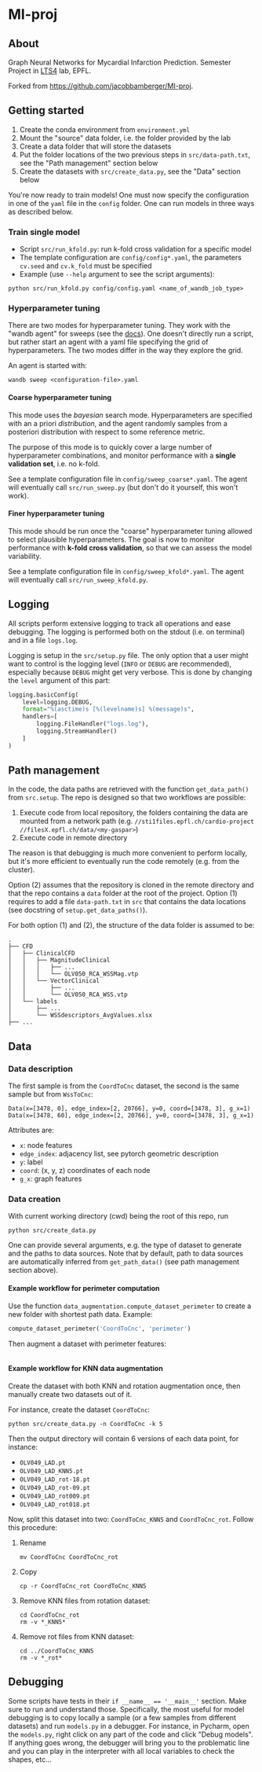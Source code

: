 
# MI-proj

## About

Graph Neural Networks for Mycardial Infarction Prediction. Semester Project in [LTS4](https://www.epfl.ch/labs/lts4/) lab, EPFL.

Forked from https://github.com/jacobbamberger/MI-proj.


## Getting started

1. Create the conda environment from `environment.yml`
2. Mount the "source" data folder, i.e. the folder provided by the lab
3. Create a data folder that will store the datasets
4. Put the folder locations of the two previous steps in `src/data-path.txt`, see the "Path management" section below
5. Create the datasets with `src/create_data.py`, see the "Data" section below 

You're now ready to train models!
One must now specify the configuration in one of the `yaml` file in the `config` folder. 
One can run models in three ways as described below.

### Train single model

* Script `src/run_kfold.py`: run k-fold cross validation for a specific model
* The template configuration are 
`config/config*.yaml`, the parameters `cv.seed` and `cv.k_fold` must be specified
* Example (use `--help` argument to see the script arguments):
```shell
python src/run_kfold.py config/config.yaml <name_of_wandb_job_type>
```

### Hyperparameter tuning

There are two modes for hyperparameter tuning.
They work with the "wandb agent" for sweeps (see the [docs](https://docs.wandb.ai/guides/sweeps)).
One doesn't directly run a script, but rather start an agent with a yaml file specifying the grid of hyperparameters.
The two modes differ in the way they explore the grid. 

An agent is started with:
```shell
wandb sweep <configuration-file>.yaml
```

#### Coarse hyperparameter tuning

This mode uses the *bayesian* search mode. Hyperparameters are specified with an a priori *distribution*,
and the agent randomly samples from a posteriori distribution with respect to some reference metric. 

The purpose of this mode is to quickly cover a large number of hyperparameter combinations,
and monitor performance with a **single validation set**, i.e. no k-fold.

See a template configuration file in `config/sweep_coarse*.yaml`. 
The agent will eventually call `src/run_sweep.py` (but don't do it yourself, this won't work).

#### Finer hyperparameter tuning

This mode should be run once the "coarse" hyperparameter tuning allowed to select plausible hyperparameters.
The goal is now to monitor performance with **k-fold cross validation**, 
so that we can assess the model variability.

See a template configuration file in `config/sweep_kfold*.yaml`.
The agent will eventually call `src/run_sweep_kfold.py`.


## Logging

All scripts perform extensive logging to track all operations and ease debugging.
The logging is performed both on the stdout (i.e. on terminal) and in a file `logs.log`.

Logging is setup in the `src/setup.py` file. The only option that a user might want to control is the logging level
(`INFO` or `DEBUG` are recommended), especially because `DEBUG` might get very verbose. This is done by changing the `level` argument of this part:
```python
logging.basicConfig(
    level=logging.DEBUG,
    format="%(asctime)s [%(levelname)s] %(message)s",
    handlers=[
        logging.FileHandler("logs.log"),
        logging.StreamHandler()
    ]
)
```

## Path management

In the code, the data paths are retrieved with the function `get_data_path()` from `src.setup`.
The repo is designed so that two workflows are possible:
1. Execute code from local repository, the folders containing the data are mounted from a network path 
  (e.g. `//sti1files.epfl.ch/cardio-project` `//filesX.epfl.ch/data/<my-gaspar>`)
2. Execute code in remote directory

The reason is that debugging is much more convenient to perform locally, but it's more efficient to eventually 
run the code remotely (e.g. from the cluster).

Option (2) assumes that the repository is cloned in the remote directory and that the repo contains a `data` folder at the 
root of the project. Option (1) requires to add a file `data-path.txt` in `src` that contains the data locations 
(see docstring of `setup.get_data_paths()`).

For both option (1) and (2), the structure of the data folder is assumed to be:
```
.
├── CFD
│   ├── ClinicalCFD
│   │   ├── MagnitudeClinical
│   │   │   ├── ...
│   │   │   └── OLV050_RCA_WSSMag.vtp
│   │   └── VectorClinical
│   │       ├── ...
│   │       └── OLV050_RCA_WSS.vtp
│   └── labels
│       ├── ...
│       └── WSSdescriptors_AvgValues.xlsx
├── ...
```

## Data


### Data description

The first sample is from the `CoordToCnc` dataset, the second is the same sample but from `WssToCnc`:

```
Data(x=[3478, 0], edge_index=[2, 20766], y=0, coord=[3478, 3], g_x=1)
Data(x=[3478, 60], edge_index=[2, 20766], y=0, coord=[3478, 3], g_x=1)
```

Attributes are:
* `x`: node features
* `edge_index`: adjacency list, see pytorch geometric description
* `y`: label
* `coord`: (x, y, z) coordinates of each node
* `g_x`: graph features


### Data creation

With current working directory (cwd) being the root of this repo, run 
```shell
python src/create_data.py
```

One can provide several arguments, e.g. the type of dataset to generate and the paths to data sources. 
Note that by default, path to data sources are automatically inferred from `get_path_data()` 
(see path management section above).


#### Example workflow for perimeter computation

Use the function `data_augmentation.compute_dataset_perimeter` to create a new folder with shortest path data.
Example:
```python
compute_dataset_perimeter('CoordToCnc', 'perimeter')
```

Then augment a dataset with perimeter features:
```python

```

#### Example workflow for KNN data augmentation

Create the dataset with both KNN and rotation augmentation once, then manually create two datasets out of it.

For instance, create the dataset `CoordToCnc`:

```shell
python src/create_data.py -n CoordToCnc -k 5
```

Then the output directory will contain 6 versions of each data point, for instance:
* `OLV049_LAD.pt`
* `OLV049_LAD_KNN5.pt`
* `OLV049_LAD_rot-18.pt`
* `OLV049_LAD_rot-09.pt`
* `OLV049_LAD_rot009.pt`
* `OLV049_LAD_rot018.pt`

Now, split this dataset into two: `CoordToCnc_KNN5` and `CoordToCnc_rot`. Follow this procedure:
1. Rename
    ```shell
    mv CoordToCnc CoordToCnc_rot
    ```
2. Copy
    ```shell
    cp -r CoordToCnc_rot CoordToCnc_KNN5
    ```
3. Remove KNN files from rotation dataset:
    ```shell
    cd CoordToCnc_rot
    rm -v *_KNN5*
    ```
4. Remove rot files from KNN dataset:
    ```shell
    cd ../CoordToCnc_KNN5
    rm -v *_rot*
    ```

## Debugging

Some scripts have tests in their `if __name__ == '__main__'` section. Make sure to run and understand those.
Specifically, the most useful for model debugging is to 
copy locally a sample (or a few samples from different datasets) and run `models.py` in a debugger. 
For instance, in Pycharm, open the `models.py`, right click on any part of the code and click "Debug models". 
If anything goes wrong, the debugger will bring you to the problematic line and you can play in the interpreter with all
 local variables to check the shapes, etc...

